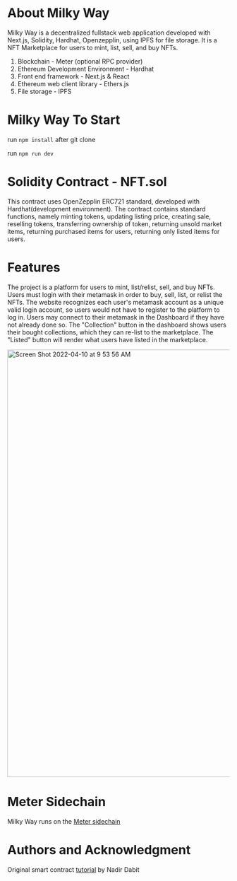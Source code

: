 # About Milky Way 

Milky Way is a decentralized fullstack web application developed with Next.js, Solidity, Hardhat, Openzepplin, using IPFS for file storage.
It is a NFT Marketplace for users to mint, list, sell, and buy NFTs. 

1. Blockchain - Meter (optional RPC provider)
2. Ethereum Development Environment - Hardhat
3. Front end framework - Next.js & React
4. Ethereum web client library - Ethers.js
5. File storage - IPFS

# Milky Way To Start

run ```npm install```  after git clone

run ```npm run dev```

# Solidity Contract - NFT.sol

This contract uses OpenZepplin ERC721 standard, developed with Hardhat(development environment).
The contract contains standard functions, namely minting tokens, updating listing price, creating sale, reselling tokens, transferring ownership of token, returning unsold market items, returning purchased items for users, returning only listed items for users. 


# Features

The project is a platform for users to mint, list/relist, sell, and buy NFTs. Users must login with their metamask in order to buy, sell, list, or relist the NFTs. The website recognizes each user's metamask account as a unique valid login account, so users would not have to register to the platform to log in. Users may connect to their metamask in the Dashboard if they have not already done so. The "Collection" button in the dashboard shows users their bought collections, which they can re-list to the marketplace. The "Listed" button will render what users have listed in the marketplace. 

<img width="967" alt="Screen Shot 2022-04-10 at 9 53 56 AM" src="https://user-images.githubusercontent.com/101501539/162630815-7ab268d8-47dc-4f55-b9df-42a93b6e9277.png">

# Meter Sidechain

Milky Way runs on the [Meter sidechain](https://meter.io/?p=3429)


# Authors and Acknowledgment
Original smart contract [tutorial](https://dev.to/edge-and-node/building-scalable-full-stack-apps-on-ethereum-with-polygon-2cfb) by Nadir Dabit
